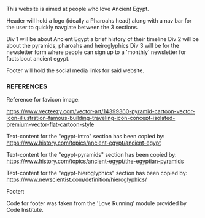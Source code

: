 This website is aimed at people who love Ancient Egypt. 

Header will hold a logo (ideally a Pharoahs head) along with a nav bar for the user to quickly
navgiate between the 3 sections.

Div 1 will be about Ancient Egypt a brief history of their timeline
Div 2 will be about the pyramids, pharoahs and heiroglyphics
Div 3 will be for the newsletter form where people can sign up to a 'monthly' newsletter for facts bout ancient egypt.

Footer will hold the social media links for said website. 





### REFERENCES ###

Reference for favicon image:

https://www.vecteezy.com/vector-art/14399360-pyramid-cartoon-vector-icon-illustration-famous-building-traveling-icon-concept-isolated-premium-vector-flat-cartoon-style

Text-content for the "egypt-intro" section has been copied by: 
https://www.history.com/topics/ancient-egypt/ancient-egypt

Text-content for the "egypt-pyramids" section has been copied by:
https://www.history.com/topics/ancient-egypt/the-egyptian-pyramids

Text-content for the "egypt-hieroglyphics" section has been copied by:
https://www.newscientist.com/definition/hieroglyphics/



Footer:

Code for footer was taken from the 'Love Running' module provided by Code Institute.